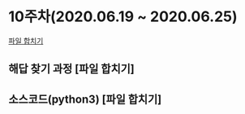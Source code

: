 # 10주차(2020.06.19 ~ 2020.06.25)
[파일 합치기](https://www.acmicpc.net/problem/11066)

## 해답 찾기 과정 [파일 합치기]

## 소스코드(python3) [파일 합치기]
